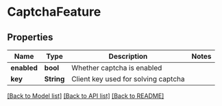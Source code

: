 # CaptchaFeature

## Properties

Name | Type | Description | Notes
------------ | ------------- | ------------- | -------------
**enabled** | **bool** | Whether captcha is enabled | 
**key** | **String** | Client key used for solving captcha | 

[[Back to Model list]](../README.md#documentation-for-models) [[Back to API list]](../README.md#documentation-for-api-endpoints) [[Back to README]](../README.md)


